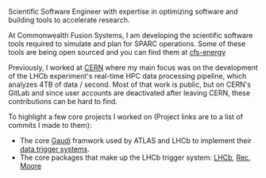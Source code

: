 Scientific Software Engineer with expertise in optimizing software and building tools to accelerate research.

At Commonwealth Fusion Systems, I am developing the scientific software tools required to simulate and plan for SPARC operations. Some of these tools are being open sourced and you can find them at [cfs-energy](https://github.com/cfs-energy/)

Previously, I worked at [CERN](https://github.com/CERN) where my main focus was on the development of the LHCb experiment's real-time HPC data processing pipeline, which analyzes 4TB of data / second.
Most of that work is public, but on CERN's GitLab and since user accounts are deactivated after leaving CERN, these contributions can be hard to find.

To highlight a few core projects I worked on (Project links are to a list of commits I made to them): 
- The core [Gaudi](https://gitlab.cern.ch/gaudi/Gaudi/-/commits/master?author=Christoph%20Hasse) framwork used by ATLAS and LHCb to implement their [data trigger systems](https://en.wikipedia.org/wiki/Trigger_(particle_physics)).
- The core packages that make up the LHCb trigger system: [LHCb](https://gitlab.cern.ch/lhcb/LHCb/-/commits/master?author=Christoph+Hasse), [Rec](https://gitlab.cern.ch/lhcb/Rec/-/commits/master?author=Christoph%20Hasse), [Moore](https://gitlab.cern.ch/lhcb/Moore/-/commits/master?author=Christoph%20Hasse)
